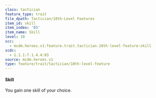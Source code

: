 ```yaml
---
class: tactician
feature_type: trait
file_dpath: Tactician/10th-Level Features
item_id: skill
item_index: '03'
item_name: Skill
level: 10
scc:
  - mcdm.heroes.v1:feature.trait.tactician.10th-level-feature:skill
scdc:
  - 1.1.1:7.1.4.4:03
source: mcdm.heroes.v1
type: feature/trait/tactician/10th-level-feature
---
```


#### Skill

You gain one skill of your choice.
